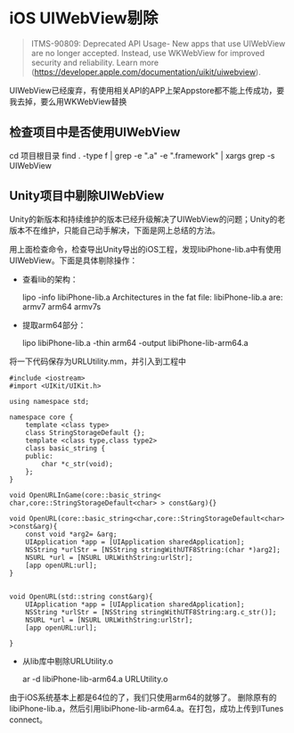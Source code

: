 # iOS UIWebView剔除



> ITMS-90809: Deprecated API Usage- New apps that use UIWebView are no longer accepted. Instead, use WKWebView for improved security and reliability. Learn more (https://developer.apple.com/documentation/uikit/uiwebview).

UIWebView已经废弃，有使用相关API的APP上架Appstore都不能上传成功，要我去掉，要么用WKWebView替换

## 检查项目中是否使用UIWebView

cd 项目根目录
    find . -type f | grep -e ".a" -e ".framework" | xargs grep -s UIWebView

## Unity项目中剔除UIWebView

Unity的新版本和持续维护的版本已经升级解决了UIWebView的问题；Unity的老版本不在维护，只能自己动手解决，下面是网上总结的方法。

用上面检查命令，检查导出Unity导出的iOS工程，发现libiPhone-lib.a中有使用UIWebView。下面是具体剔除操作：

* 查看lib的架构：  

    lipo -info libiPhone-lib.a 
Architectures in the fat file: libiPhone-lib.a are: armv7 arm64 armv7s 

* 提取arm64部分：  

    lipo libiPhone-lib.a -thin arm64 -output libiPhone-lib-arm64.a

将一下代码保存为URLUtility.mm，并引入到工程中

    #include <iostream>
    #import <UIKit/UIKit.h>

    using namespace std;

    namespace core {
        template <class type>
        class StringStorageDefault {};
        template <class type,class type2>
        class basic_string {
        public:
            char *c_str(void);
        };
    }

    void OpenURLInGame(core::basic_string< char,core::StringStorageDefault<char> > const&arg){}

    void OpenURL(core::basic_string<char,core::StringStorageDefault<char> >const&arg){
        const void *arg2= &arg;
        UIApplication *app = [UIApplication sharedApplication];
        NSString *urlStr = [NSString stringWithUTF8String:(char *)arg2];
        NSURL *url = [NSURL URLWithString:urlStr];
        [app openURL:url];
    }


    void OpenURL(std::string const&arg){
        UIApplication *app = [UIApplication sharedApplication];
        NSString *urlStr = [NSString stringWithUTF8String:arg.c_str()];
        NSURL *url = [NSURL URLWithString:urlStr];
        [app openURL:url];
        
    }

* 从lib库中剔除URLUtility.o   

    ar -d libiPhone-lib-arm64.a URLUtility.o

由于iOS系统基本上都是64位的了，我们只使用arm64的就够了。 删除原有的libiPhone-lib.a，然后引用libiPhone-lib-arm64.a。在打包，成功上传到ITunes connect。